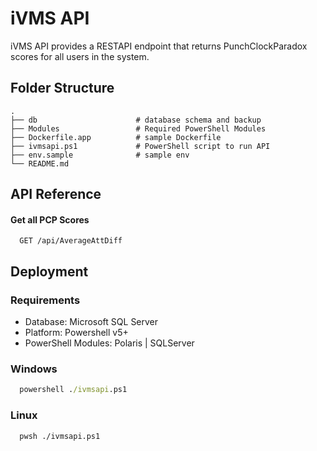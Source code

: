 # iVMS API

iVMS API provides a RESTAPI endpoint that returns PunchClockParadox scores for all users in the system.


## Folder Structure
```
.
├── db                      # database schema and backup
├── Modules                 # Required PowerShell Modules
├── Dockerfile.app          # sample Dockerfile
├── ivmsapi.ps1             # PowerShell script to run API
├── env.sample              # sample env
└── README.md
```
## API Reference

#### Get all PCP Scores

```http
  GET /api/AverageAttDiff
```


## Deployment

### Requirements
- Database: Microsoft SQL Server
- Platform: Powershell v5+
- PowerShell Modules: Polaris | SQLServer

### Windows
```cmd
  powershell ./ivmsapi.ps1
```

### Linux
```bash
  pwsh ./ivmsapi.ps1
```